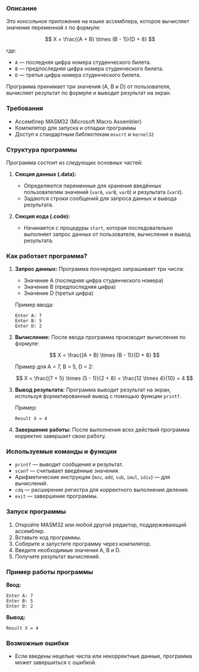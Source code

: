 ### Описание
Это консольное приложение на языке ассемблера, которое вычисляет значение переменной `X` по формуле:

$$
X = \frac{(A + B) \times (B - 1)}{D + 8}
$$

где:
- `A` — последняя цифра номера студенческого билета.
- `B` — предпоследняя цифра номера студенческого билета.
- `D` — третья цифра номера студенческого билета.

Программа принимает три значения (A, B и D) от пользователя, вычисляет результат по формуле и выводит результат на экран.

### Требования
- Ассемблер MASM32 (Microsoft Macro Assembler)
- Компилятор для запуска и отладки программы
- Доступ к стандартным библиотекам `msvcrt` и `kernel32`

### Структура программы

Программа состоит из следующих основных частей:

1. **Секция данных (.data):**
   - Определяются переменные для хранения введённых пользователем значений (`varA`, `varB`, `varD`) и результата (`varX`).
   - Задаются строки сообщений для запроса данных и вывода результата.

2. **Секция кода (.code):**
   - Начинается с процедуры `start`, которая последовательно выполняет запрос данных от пользователя, вычисления и вывод результата.

### Как работает программа?

1. **Запрос данных:**
   Программа поочередно запрашивает три числа:
   - Значение A (последняя цифра студенческого номера)
   - Значение B (предпоследняя цифра)
   - Значение D (третья цифра)

   Пример ввода:
   ```
   Enter A: 7
   Enter B: 5
   Enter D: 2
   ```

2. **Вычисление:**
   После ввода программа производит вычисления по формуле:

   $$
   X = \frac{(A + B) \times (B - 1)}{D + 8}
   $$

   Пример для A = 7, B = 5, D = 2:

   $$
   X = \frac{(7 + 5) \times (5 - 1)}{2 + 8} = \frac{12 \times 4}{10} = 4
   $$

3. **Вывод результата:**
   Программа выводит результат на экран, используя форматированный вывод с помощью функции `printf`.

   Пример:
   ```
   Result X = 4
   ```

4. **Завершение работы:**
   После выполнения всех действий программа корректно завершает свою работу.

### Используемые команды и функции
- `printf` — выводит сообщения и результат.
- `scanf` — считывает введённые значения.
- Арифметические инструкции (`mov`, `add`, `sub`, `imul`, `idiv`) — для вычислений.
- `cdq` — расширение регистра для корректного выполнения деления.
- `exit` — завершение программы.

### Запуск программы

1. Откройте MASM32 или любой другой редактор, поддерживающий ассемблер.
2. Вставьте код программы.
3. Соберите и запустите программу через компилятор.
4. Введите необходимые значения A, B и D.
5. Получите результат вычислений.

### Пример работы программы

**Ввод:**
```
Enter A: 7
Enter B: 5
Enter D: 2
```

**Вывод:**
```
Result X = 4
```

### Возможные ошибки
- Если введены нецелые числа или некорректные данные, программа может завершиться с ошибкой.

